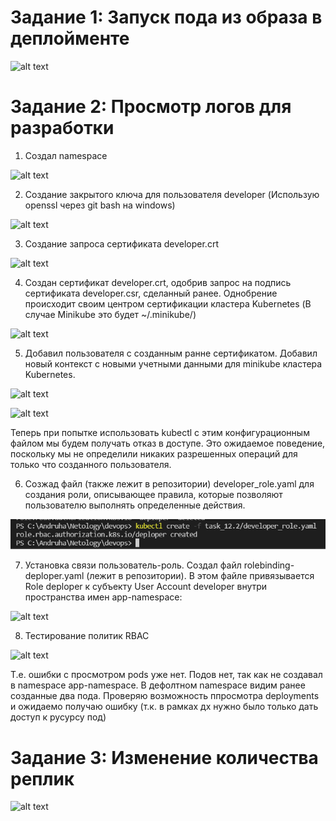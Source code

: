 # Задание 1: Запуск пода из образа в деплойменте

![alt text](https://github.com/kiselev-it/devops/blob/main/png/task_12.2/1.PNG?raw=true)

# Задание 2: Просмотр логов для разработки

1. Создал namespace

![alt text](https://github.com/kiselev-it/devops/blob/main/png/task_12.2/2.PNG?raw=true)

2. Создание закрытого ключа для пользователя developer (Использую openssl через git bash на windows)

![alt text](https://github.com/kiselev-it/devops/blob/main/png/task_12.2/3.PNG?raw=true)

3. Создание запроса сертификата developer.crt 

![alt text](https://github.com/kiselev-it/devops/blob/main/png/task_12.2/4.PNG?raw=true)

4. Создан сертификат developer.crt, одобрив запрос на подпись сертификата developer.csr, сделанный ранее. Однобрение происходит своим центром сертификации кластера Kubernetes (В случае Minikube это будет ~/.minikube/)

![alt text](https://github.com/kiselev-it/devops/blob/main/png/task_12.2/5.PNG?raw=true)

5. Добавил пользователя с созданным ранне сертификатом. Добавил новый контекст с новыми учетными данными для minikube кластера Kubernetes. 

![alt text](https://github.com/kiselev-it/devops/blob/main/png/task_12.2/6.PNG?raw=true)

![alt text](https://github.com/kiselev-it/devops/blob/main/png/task_12.2/7.PNG?raw=true)

Теперь при попытке использовать kubectl с этим конфигурационным файлом мы будем получать отказ в доступе. Это ожидаемое поведение, поскольку мы не определили никаких разрешенных операций для только что созданного пользователя.

6. Созжад файл (также лежит в репозитории) developer_role.yaml для создания роли, описывающее правила, которые позволяют пользователю выполнять определенные действия.

![alt text](https://github.com/kiselev-it/devops/blob/main/task_12.2/8.PNG?raw=true)

7. Установка связи пользователь-роль. Создал файл rolebinding-deploper.yaml (лежит в репозитории). В этом файле привязывается Role deploper к субъекту User Account developer внутри пространства имен app-namespace:

![alt text](https://github.com/kiselev-it/devops/blob/main/png/task_12.2/9.PNG?raw=true)

8. Тестирование политик RBAC

![alt text](https://github.com/kiselev-it/devops/blob/main/png/task_12.2/11.PNG?raw=true)

Т.е. ошибки с просмотром pods уже нет. Подов нет, так как не создавал в namespace app-namespace.
В дефолтном namespace видим ранее созданные два пода.
Проверяю возможность ппросмотра deployments и ожидаемо получаю ошибку (т.к. в рамках дх нужно было только дать доступ к русурсу под)

# Задание 3: Изменение количества реплик

![alt text](https://github.com/kiselev-it/devops/blob/main/png/task_12.2/12.PNG?raw=true)


